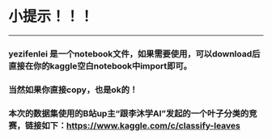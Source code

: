 # 小提示！！！
***
### yezifenlei 是一个notebook文件，如果需要使用，可以download后直接在你的kaggle空白notebook中import即可。
### 当然如果你直接copy，也是ok的！
### 本次的数据集使用的B站up主“跟李沐学AI”发起的一个叶子分类的竞赛，链接如下：https://www.kaggle.com/c/classify-leaves
